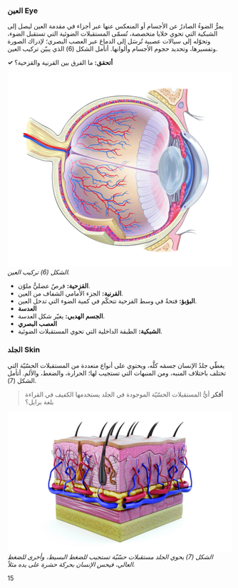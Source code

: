 ### العين Eye

يمرُّ الضوءُ الصادرُ عن الأجسام أو المنعكس عنها عبر أجزاء في مقدمة العين ليصل إلى الشبكية التي تحوي خلايا متخصصة، تُسمّى المستقبلات الضوئية التي تستقبل الضوء، وتحوّله إلى سيالات عصبية تُرسَل إلى الدماغ عبر العصب البصري؛ لإدراك الصورة وتفسيرها، وتحديد حجوم الأجسام وألوانها. أتأمل الشكل (6) الذي يبيّن تركيب العين.

**✓ أتحقق:** ما الفرق بين القرنية والقزحية؟

![رسم تخطيطي يوضح تركيب العين البشرية مع تسمية أجزائها المختلفة.](../illustrative_images/page_2/img_0.jpeg)
*الشكل (6) تركيب العين.*

*   **القزحية:** قرصٌ عضليٌّ ملوّن.
*   **القرنية:** الجزء الأمامي الشفاف من العين.
*   **البؤبؤ:** فتحةٌ في وسط القزحية تتحكّم في كمية الضوء التي تدخل العين.
*   **العدسة**
*   **الجسم الهدبي:** يغيّر شكل العدسة.
*   **العصب البصري**
*   **الشبكية:** الطبقة الداخلية التي تحوي المستقبلات الضوئية.

### الجلد Skin

يغطّي جلدُ الإنسان جسمَه كلَّه، ويحتوي على أنواع متعددة من المستقبلات الحسّيّة التي تختلف باختلاف المنبه، ومن المنبهات التي تستجيب لها؛ الحرارة، والضغط، والألم. أتأمل الشكل (7).

> **أفكر**
> أيُّ المستقبلات الحسّيّة الموجودة في الجلد يستخدمها الكفيف في القراءة بلغة برايل؟

![مقطع عرضي في طبقات الجلد يوضح بصيلات الشعر والأوعية الدموية والنهايات العصبية.](../illustrative_images/page_2/img_1.jpeg)
*الشكل (7) يحوي الجلد مستقبلات حسّيّة تستجيب للضغط البسيط، وأخرى للضغط العالي، فيحس الإنسان بحركة حشرة على يده مثلاً.*

15